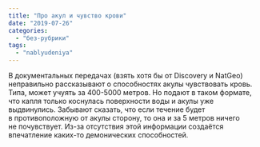 ```yaml
---
title: "Про акул и чувство крови"
date: "2019-07-26"
categories: 
  - "без-рубрики"
tags: 
  - "nablyudeniya"
---
```


В документальных передачах (взять хотя бы от Discovery и NatGeo) неправильно рассказывают о способностях акулы чувствовать кровь. Типа, может учуять за 400-5000 метров. Но подают в таком формате, что капля только коснулась поверхности воды и акулы уже выдвинулись. Забывают сказать, что если течение будет в противоположную от акулы сторону, то она и за 5 метров ничего не почувствует. Из-за отсутствия этой информации создаётся впечатление каких-то демонических способностей.
